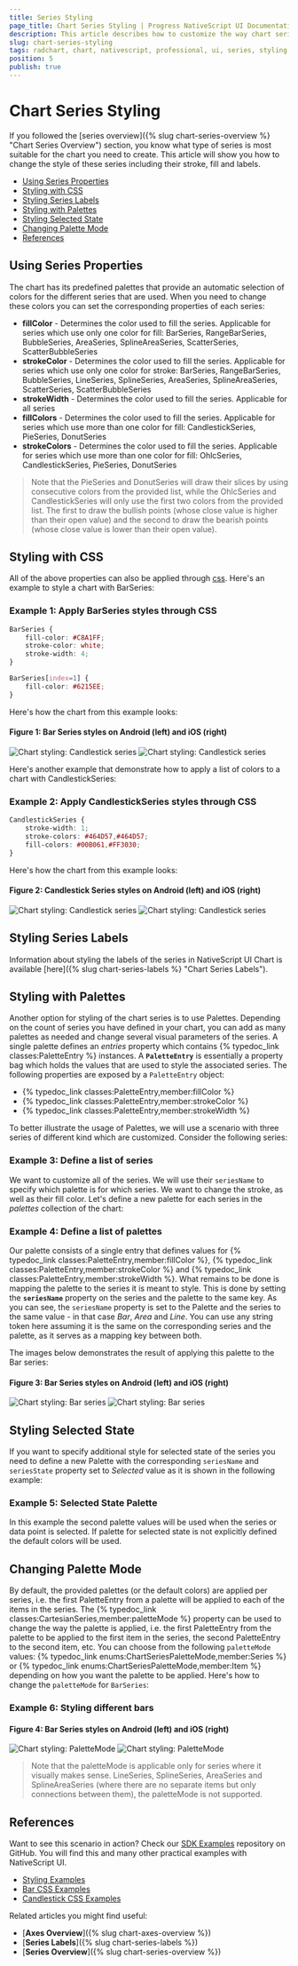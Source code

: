```yaml
---
title: Series Styling
page_title: Chart Series Styling | Progress NativeScript UI Documentation
description: This article describes how to customize the way chart series look.
slug: chart-series-styling
tags: radchart, chart, nativescript, professional, ui, series, styling, customization
position: 5
publish: true
---
```


# Chart Series Styling

If you followed the [series overview]({% slug chart-series-overview %} "Chart Series Overview") section, you know what type of series is most suitable for the chart you need to create. This article will show you how to change the style of these series including their stroke, fill and labels.

* [Using Series Properties](#using-series-properties)
* [Styling with CSS](#styling-with-css)
* [Styling Series Labels](#styling-series-labels)
* [Styling with Palettes](#styling-with-palettes)
* [Styling Selected State](#styling-selected-state)
* [Changing Palette Mode](#chaning-palette-mode)
* [References](#references)

## Using Series Properties

The chart has its predefined palettes that provide an automatic selection of colors for the different series that are used. When you need to change these colors you can set the corresponding properties of each series:

* **fillColor** - Determines the color used to fill the series. Applicable for series which use only one color for fill: BarSeries, RangeBarSeries, BubbleSeries, AreaSeries, SplineAreaSeries, ScatterSeries, ScatterBubbleSeries
* **strokeColor** - Determines the color used to fill the series. Applicable for series which use only one color for stroke:  BarSeries, RangeBarSeries, BubbleSeries, LineSeries, SplineSeries, AreaSeries, SplineAreaSeries, ScatterSeries, ScatterBubbleSeries
* **strokeWidth** - Determines the color used to fill the series. Applicable for all series
* **fillColors** - Determines the color used to fill the series. Applicable for series which use more than one color for fill: CandlestickSeries, PieSeries, DonutSeries
* **strokeColors** - Determines the color used to fill the series. Applicable for series which use more than one color for fill: OhlcSeries, CandlestickSeries, PieSeries, DonutSeries

> Note that the PieSeries and DonutSeries will draw their slices by using consecutive colors from the provided list, while the OhlcSeries and CandlestickSeries will only use the first two colors from the provided list. The first to draw the bullish points (whose close value is higher than their open value) and the second to draw the bearish points (whose close value is lower than their open value).

## Styling with CSS

All of the above properties can also be applied through [css](https://docs.nativescript.org/ui/styling). Here's an example to style a chart with BarSeries:

### Example 1: Apply BarSeries styles through CSS

``` CSS
BarSeries {
    fill-color: #C8A1FF;
    stroke-color: white;
    stroke-width: 4;
}

BarSeries[index=1] {
    fill-color: #6215EE;
}
```

Here's how the chart from this example looks:

#### Figure 1: Bar Series styles on Android (left) and iOS (right)

![Chart styling: Candlestick series](../../../img/ns_ui/chart-css-bar-01-android.png "Android") ![Chart styling: Candlestick series](../../../img/ns_ui/chart-css-bar-01-ios.png "iOS")

Here's another example that demonstrate how to apply a list of colors to a chart with CandlestickSeries:

### Example 2: Apply CandlestickSeries styles through CSS

``` CSS
CandlestickSeries {
    stroke-width: 1;
    stroke-colors: #464D57,#464D57;
    fill-colors: #00B061,#FF3030;
}
```

Here's how the chart from this example looks:

#### Figure 2: Candlestick Series styles on Android (left) and iOS (right)

![Chart styling: Candlestick series](../../../img/ns_ui/chart-css-candlestick-01-android.png "Android") ![Chart styling: Candlestick series](../../../img/ns_ui/chart-css-candlestick-01-ios.png "iOS")

## Styling Series Labels

Information about styling the labels of the series in NativeScript UI Chart is available [here]({% slug chart-series-labels %} "Chart Series Labels").

## Styling with Palettes

Another option for styling of the chart series is to use Palettes. Depending on the count of series you have defined in your chart, you can add as many palettes as needed and change several visual parameters of the series. A single palette defines an *entries* property which contains {% typedoc_link classes:PaletteEntry %} instances. A **`PaletteEntry`** is essentially a property bag which holds the values that are used to style the associated series. The following properties are exposed by a `PaletteEntry` object:

* {% typedoc_link classes:PaletteEntry,member:fillColor %}
* {% typedoc_link classes:PaletteEntry,member:strokeColor %}
* {% typedoc_link classes:PaletteEntry,member:strokeWidth %}

To better illustrate the usage of Palettes, we will use a scenario with three series of different kind which are customized. Consider the following series:

### Example 3: Define a list of series

<snippet id='creating-series'/>

We want to customize all of the series. We will use their `seriesName` to specify which palette is for which series. We want to change the stroke, as well as their fill color. Let's define a new palette for each series in the *palettes* collection of the chart:

### Example 4: Define a list of palettes

<snippet id='creating-palettes'/>

Our palette consists of a single entry that defines values for {% typedoc_link classes:PaletteEntry,member:fillColor %}, {% typedoc_link classes:PaletteEntry,member:strokeColor %} and {% typedoc_link classes:PaletteEntry,member:strokeWidth %}. What remains to be done is mapping the palette to the series it is meant to style. This is done by setting the **`seriesName`** property on the series and the palette to the same key. As you can see, the `seriesName` property is set to the Palette and the series to the same value - in that case *Bar*, *Area* and *Line*. You can use any string token here assuming it is the same on the corresponding series and the palette, as it serves as a mapping key between both.

The images below demonstrates the result of applying this palette to the Bar series:

#### Figure 3: Bar Series styles on Android (left) and iOS (right)

![Chart styling: Bar series](../../../img/ns_ui/series_styling_android.png "Android") ![Chart styling: Bar series](../../../img/ns_ui/series_styling_ios.png "iOS")

## Styling Selected State

If you want to specify additional style for selected state of the series you need to define a new Palette with the corresponding `seriesName` and `seriesState` property set to *Selected* value as it is shown in the following example:

### Example 5: Selected State Palette

<snippet id='styling-series-selection'/>

In this example the second palette values will be used when the series or data point is selected. If palette for selected state is not explicitly defined the default colors will be used.

## Changing Palette Mode

By default, the provided palettes (or the default colors) are applied per series, i.e. the first PaletteEntry from a palette will be applied to each of the items in the series. The {% typedoc_link classes:CartesianSeries,member:paletteMode %} property can be used to change the way the palette is applied, i.e. the first PaletteEntry from the palette to be applied to the first item in the series, the second PaletteEntry to the second item, etc. You can choose from the following `paletteMode` values: {% typedoc_link enums:ChartSeriesPaletteMode,member:Series %} or {% typedoc_link enums:ChartSeriesPaletteMode,member:Item %} depending on how you want the palette to be applied. Here's how to change the `paletteMode` for `BarSeries`:

### Example 6: Styling different bars

<snippet id='chart-styling-bars'/>

#### Figure 4: Bar Series styles on Android (left) and iOS (right)

![Chart styling: PaletteMode](../../../img/ns_ui/series_styling_bar_android.png "Android") ![Chart styling: PaletteMode](../../../img/ns_ui/series_styling_bar_ios.png "iOS")

> Note that the paletteMode is applicable only for series where it visually makes sense. LineSeries, SplineSeries, AreaSeries and SplineAreaSeries (where there are no separate items but only connections between them), the paletteMode is not supported.

## References

Want to see this scenario in action?
Check our [SDK Examples](https://github.com/NativeScript/nativescript-ui-samples) repository on GitHub. You will find this and many other practical examples with NativeScript UI.

* [Styling Examples](https://github.com/NativeScript/nativescript-ui-samples/tree/master/chart/app/examples/styling)
* [Bar CSS Examples](https://github.com/NativeScript/nativescript-ui-samples/tree/master/chart/app/examples/css)
* [Candlestick CSS Examples](https://github.com/NativeScript/nativescript-ui-samples/tree/master/chart/app/examples/css)

Related articles you might find useful:

* [**Axes Overview**]({% slug chart-axes-overview %})
* [**Series Labels**]({% slug chart-series-labels %})
* [**Series Overview**]({% slug chart-series-overview %})
